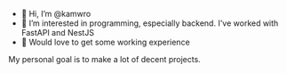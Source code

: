 - 👋 Hi, I’m @kamwro
- 👀 I’m interested in programming, especially backend. I've worked with FastAPI and NestJS
- 🌱 Would love to get some working experience

My personal goal is to make a lot of decent projects.
